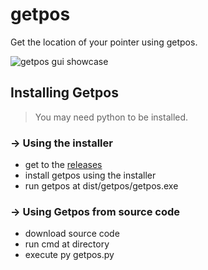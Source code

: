# getpos
Get the location of your pointer using getpos.

![getpos gui showcase](https://zupimages.net/up/22/43/o1uv.png)

## Installing Getpos
> You may need python to be installed.

### -> Using the installer
- get to the [releases](https://google.fr)
- install getpos using the installer
- run getpos at dist/getpos/getpos.exe

### -> Using Getpos from source code
- download source code
- run cmd at directory
- execute py getpos.py
